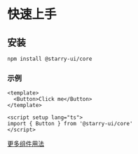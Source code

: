 # 快速上手

## 安装

```bash
npm install @starry-ui/core
```

### 示例

```vue
<template>
  <Button>Click me</Button>
</template>

<script setup lang="ts">
import { Button } from '@starry-ui/core'
</script>
```

[更多组件用法](https://starry-ui-sb.netlify.app/)
